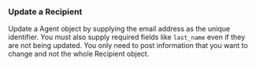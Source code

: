 ### Update a Recipient

Update a Agent object by supplying the email address as the unique identifier. You must also supply required fields 
like `last_name` even if they are not being updated. You only need to post information that you want to change and
not the whole Recipient object.
